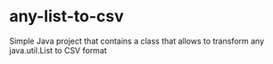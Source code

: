 # any-list-to-csv
Simple Java project that contains a class that allows to transform any java.util.List to CSV format
